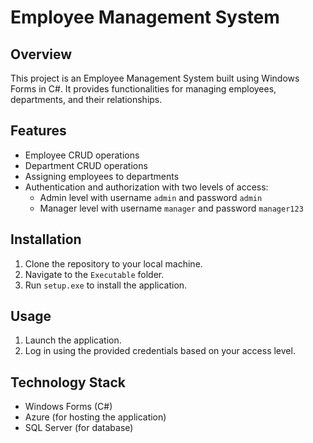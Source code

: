 # Employee Management System

## Overview

This project is an Employee Management System built using Windows Forms in C#. It provides functionalities for managing employees, departments, and their relationships.

## Features

- Employee CRUD operations
- Department CRUD operations
- Assigning employees to departments
- Authentication and authorization with two levels of access:
  - Admin level with username `admin` and password `admin`
  - Manager level with username `manager` and password `manager123`

## Installation

1. Clone the repository to your local machine.
2. Navigate to the `Executable` folder.
3. Run `setup.exe` to install the application.

## Usage

1. Launch the application.
2. Log in using the provided credentials based on your access level.

## Technology Stack

- Windows Forms (C#)
- Azure (for hosting the application)
- SQL Server (for database)
